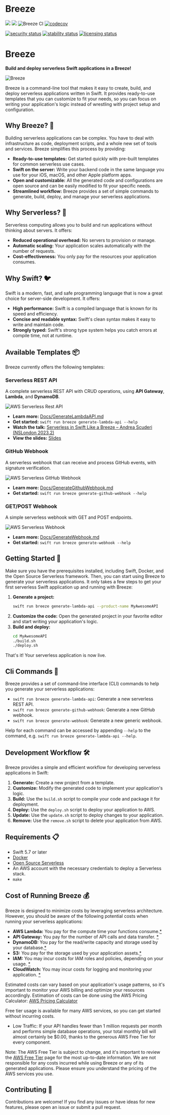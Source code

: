 # Breeze
[![](https://img.shields.io/endpoint?url=https%3A%2F%2Fswiftpackageindex.com%2Fapi%2Fpackages%2Fswift-serverless%2FBreeze%2Fbadge%3Ftype%3Dswift-versions)](https://swiftpackageindex.com/swift-serverless/Breeze) [![](https://img.shields.io/endpoint?url=https%3A%2F%2Fswiftpackageindex.com%2Fapi%2Fpackages%2Fswift-serverless%2FBreeze%2Fbadge%3Ftype%3Dplatforms)](https://swiftpackageindex.com/swift-serverless/Breeze) ![Breeze CI](https://github.com/swift-serverless/Breeze/actions/workflows/swift-test.yml/badge.svg) [![codecov](https://codecov.io/gh/swift-serverless/Breeze/branch/main/graph/badge.svg?token=PJR7YGBSQ0)](https://codecov.io/gh/swift-serverless/Breeze)

[![security status](https://www.meterian.io/badge/gh/swift-serverless/Breeze/security?branch=main)](https://www.meterian.io/report/gh/swift-serverless/Breeze)
[![stability status](https://www.meterian.io/badge/gh/swift-serverless/Breeze/stability?branch=main)](https://www.meterian.io/report/gh/swift-serverless/Breeze)
[![licensing status](https://www.meterian.io/badge/gh/swift-serverless/Breeze/licensing?branch=main)](https://www.meterian.io/report/gh/swift-serverless/Breeze)


# Breeze

**Build and deploy serverless Swift applications in a Breeze\!**

![Breeze](logo.png)

Breeze is a command-line tool that makes it easy to create, build, and deploy serverless applications written in Swift. It provides ready-to-use templates that you can customize to fit your needs, so you can focus on writing your application's logic instead of wrestling with project setup and configuration.

## Why Breeze? 🤔

Building serverless applications can be complex. You have to deal with infrastructure as code, deployment scripts, and a whole new set of tools and services. Breeze simplifies this process by providing:

  * **Ready-to-use templates:** Get started quickly with pre-built templates for common serverless use cases.
  * **Swift on the server:** Write your backend code in the same language you use for your iOS, macOS, and other Apple platform apps.
  * **Open and customizable:** All the generated code and configurations are open source and can be easily modified to fit your specific needs.
  * **Streamlined workflow:** Breeze provides a set of simple commands to generate, build, deploy, and manage your serverless applications.

## Why Serverless? 🚀

Serverless computing allows you to build and run applications without thinking about servers. It offers:

  * **Reduced operational overhead:** No servers to provision or manage.
  * **Automatic scaling:** Your application scales automatically with the number of requests.
  * **Cost-effectiveness:** You only pay for the resources your application consumes.

## Why Swift? 🐦

Swift is a modern, fast, and safe programming language that is now a great choice for server-side development. It offers:

  * **High performance:** Swift is a compiled language that is known for its speed and efficiency.
  * **Concise and readable syntax:** Swift's clean syntax makes it easy to write and maintain code.
  * **Strongly typed:** Swift's strong type system helps you catch errors at compile time, not at runtime.

## Available Templates 📦

Breeze currently offers the following templates:

### Serverless REST API

A complete serverless REST API with CRUD operations, using **API Gateway**, **Lambda**, and **DynamoDB**.

![AWS Serverless Rest API](/images/AWS-Serverless-REST-API.svg)

  * **Learn more:** [Docs/GenerateLambdaAPI.md](https://www.google.com/search?q=Docs/GenerateLambdaAPI.md)
  * **Get started:** `swift run breeze generate-lambda-api --help`
  * **Watch the talk:** [Serverless in Swift Like a Breeze – Andrea Scuderi (NSLondon 2023.2)](http://www.youtube.com/watch?v=D4qSv_fhQIo)
  * **View the slides:** [Slides](https://www.slideshare.net/AndreaScuderi6/serverless-in-swift-like-a-breeze)

### GitHub Webhook

A serverless webhook that can receive and process GitHub events, with signature verification.

![AWS Serverless GitHub Webhook](/images/AWS-Serverless-Github-Webhook.svg)

  * **Learn more:** [Docs/GenerateGithubWebhook.md](https://www.google.com/search?q=Docs/GenerateGithubWebhook.md)
  * **Get started:** `swift run breeze generate-github-webhook --help`

### GET/POST Webhook

A simple serverless webhook with GET and POST endpoints.

![AWS Serverless Webhook](/images/AWS-Serverless-Webhook.svg)

  * **Learn more:** [Docs/GenerateWebhook.md](https://www.google.com/search?q=Docs/GenerateWebhook.md)
  * **Get started:** `swift run breeze generate-webhook --help`

## Getting Started 🏁

Make sure you have the prerequisites installed, including Swift, Docker, and the Open Source Serverless framework. 
Then, you can start using Breeze to generate your serverless applications.
It only takes a few steps to get your first serverless Swift application up and running with Breeze:

1.  **Generate a project:**
    ```bash
    swift run breeze generate-lambda-api --product-name MyAwesomeAPI
    ```
2.  **Customize the code:**
    Open the generated project in your favorite editor and start writing your application's logic.
3.  **Build and deploy:**
    ```bash
    cd MyAwesomeAPI
    ./build.sh
    ./deploy.sh
    ```

That's it\! Your serverless application is now live.

## Cli Commands 📜

Breeze provides a set of command-line interface (CLI) commands to help you generate your serverless applications:

- `swift run breeze generate-lambda-api`: Generate a new serverless REST API.
- `swift run breeze generate-github-webhook`: Generate a new GitHub webhook.
- `swift run breeze generate-webhook`: Generate a new generic webhook.

Help for each command can be accessed by appending `--help` to the command, e.g. `swift run breeze generate-lambda-api --help`.

## Development Workflow 🛠️

Breeze provides a simple and efficient workflow for developing serverless applications in Swift:

1.  **Generate:** Create a new project from a template.
2.  **Customize:** Modify the generated code to implement your application's logic.
3.  **Build:** Use the `build.sh` script to compile your code and package it for deployment.
4.  **Deploy:** Use the `deploy.sh` script to deploy your application to AWS.
5.  **Update:** Use the `update.sh` script to deploy changes to your application.
6.  **Remove:** Use the `remove.sh` script to delete your application from AWS.

## Requirements 📋

  * Swift 5.7 or later
  * [Docker](https://docs.docker.com/install/)
  * [Open Source Serverless](https://github.com/oss-serverless/serverless)
  * An AWS account with the necessary credentials to deploy a Serverless stack.
  * `make`

## Cost of Running Breeze 💰

Breeze is designed to minimize costs by leveraging serverless architecture. However, you should be aware of the following potential costs when running your serverless applications:
  * **AWS Lambda:** You pay for the compute time your functions consume.[*](https://aws.amazon.com/lambda/pricing/)
  * **API Gateway:** You pay for the number of API calls and data transfer. [*](https://aws.amazon.com/api-gateway/pricing/)
  * **DynamoDB:** You pay for the read/write capacity and storage used by your database.[*](https://aws.amazon.com/dynamodb/pricing/)
  * **S3:** You pay for the storage used by your application assets.[*](https://aws.amazon.com/s3/pricing/)
  * **IAM:** You may incur costs for IAM roles and policies, depending on your usage. [*](https://aws.amazon.com/iam/pricing/)
  * **CloudWatch:** You may incur costs for logging and monitoring your application. [*](https://aws.amazon.com/cloudwatch/pricing/)

Estimated costs can vary based on your application's usage patterns, so it's important to monitor your AWS billing and optimize your resources accordingly. Estimation of costs can be done using the AWS Pricing Calculator: [AWS Pricing Calculator](https://calculator.aws/#/)

Free tier usage is available for many AWS services, so you can get started without incurring costs.

- Low Traffic: If your API handles fewer than 1 million requests per month and performs simple database operations, your total monthly bill will almost certainly be $0.00, thanks to the generous AWS Free Tier for every component.

Note: The AWS Free Tier is subject to change, and it's important to review the [AWS Free Tier](https://aws.amazon.com/free/) page for the most up-to-date information. We are not responsible for any costs incurred while using Breeze or any of its generated applications. Please ensure you understand the pricing of the AWS services you use.

## Contributing 🤝

Contributions are welcome! If you find any issues or have ideas for new features, please open an issue or submit a pull request.